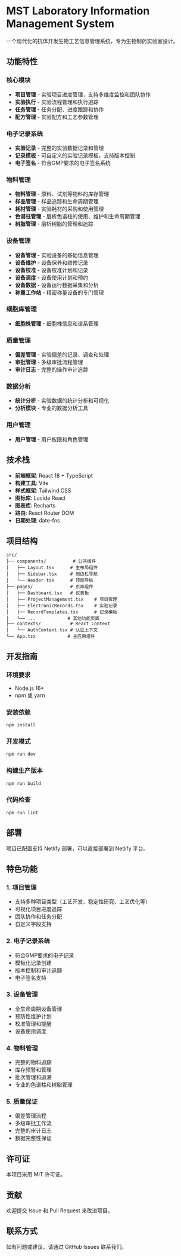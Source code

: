 # MST Laboratory Information Management System

一个现代化的抗体开发生物工艺信息管理系统，专为生物制药实验室设计。

## 功能特性

### 核心模块
- **项目管理** - 实验项目进度管理，支持多维度监控和团队协作
- **实验执行** - 实验流程管理和执行追踪
- **任务管理** - 任务分配、进度跟踪和协作
- **配方管理** - 实验配方和工艺参数管理

### 电子记录系统
- **实验记录** - 完整的实验数据记录和管理
- **记录模板** - 可自定义的实验记录模板，支持版本控制
- **电子签名** - 符合GMP要求的电子签名系统

### 物料管理
- **物料管理** - 原料、试剂等物料的库存管理
- **样品管理** - 样品追踪和生命周期管理
- **耗材管理** - 实验耗材的采购和使用管理
- **色谱柱管理** - 层析色谱柱的使用、维护和生命周期管理
- **树脂管理** - 层析树脂的管理和追踪

### 设备管理
- **设备管理** - 实验设备的基础信息管理
- **设备维护** - 设备保养和维修记录
- **设备校准** - 设备校准计划和记录
- **设备调度** - 设备使用计划和预约
- **设备数据** - 设备运行数据采集和分析
- **称量工作站** - 精密称量设备的专门管理

### 细胞库管理
- **细胞株管理** - 细胞株信息和谱系管理

### 质量管理
- **偏差管理** - 实验偏差的记录、调查和处理
- **审批管理** - 多级审批流程管理
- **审计日志** - 完整的操作审计追踪

### 数据分析
- **统计分析** - 实验数据的统计分析和可视化
- **分析模块** - 专业的数据分析工具

### 用户管理
- **用户管理** - 用户权限和角色管理

## 技术栈

- **前端框架**: React 18 + TypeScript
- **构建工具**: Vite
- **样式框架**: Tailwind CSS
- **图标库**: Lucide React
- **图表库**: Recharts
- **路由**: React Router DOM
- **日期处理**: date-fns

## 项目结构

```
src/
├── components/          # 公共组件
│   ├── Layout.tsx      # 主布局组件
│   ├── Sidebar.tsx     # 侧边栏导航
│   └── Header.tsx      # 顶部导航
├── pages/              # 页面组件
│   ├── Dashboard.tsx   # 仪表板
│   ├── ProjectManagement.tsx    # 项目管理
│   ├── ElectronicRecords.tsx    # 实验记录
│   ├── RecordTemplates.tsx      # 记录模板
│   └── ...            # 其他功能页面
├── contexts/           # React Context
│   └── AuthContext.tsx # 认证上下文
└── App.tsx            # 主应用组件
```

## 开发指南

### 环境要求
- Node.js 16+
- npm 或 yarn

### 安装依赖
```bash
npm install
```

### 开发模式
```bash
npm run dev
```

### 构建生产版本
```bash
npm run build
```

### 代码检查
```bash
npm run lint
```

## 部署

项目已配置支持 Netlify 部署，可以直接部署到 Netlify 平台。

## 特色功能

### 1. 项目管理
- 支持多种项目类型（工艺开发、稳定性研究、工艺优化等）
- 可视化项目进度追踪
- 团队协作和任务分配
- 自定义字段支持

### 2. 电子记录系统
- 符合GMP要求的电子记录
- 模板化记录创建
- 版本控制和审计追踪
- 电子签名支持

### 3. 设备管理
- 全生命周期设备管理
- 预防性维护计划
- 校准管理和提醒
- 设备使用调度

### 4. 物料管理
- 完整的物料追踪
- 库存预警和管理
- 批次管理和追溯
- 专业的色谱柱和树脂管理

### 5. 质量保证
- 偏差管理流程
- 多级审批工作流
- 完整的审计日志
- 数据完整性保证

## 许可证

本项目采用 MIT 许可证。

## 贡献

欢迎提交 Issue 和 Pull Request 来改进项目。

## 联系方式

如有问题或建议，请通过 GitHub Issues 联系我们。